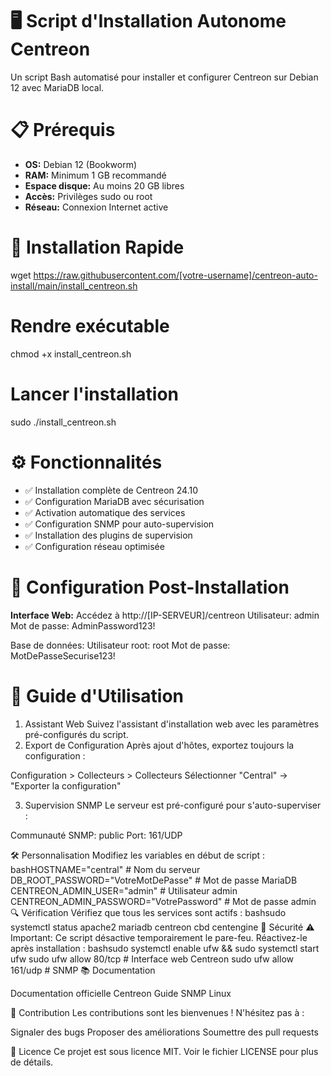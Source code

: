 # 🖥️ Script d'Installation Autonome Centreon
Un script Bash automatisé pour installer et configurer Centreon sur Debian 12 avec MariaDB local.

# 📋 Prérequis

- **OS:** Debian 12 (Bookworm)
- **RAM:** Minimum 1 GB recommandé
- **Espace disque:** Au moins 20 GB libres
- **Accès:** Privilèges sudo ou root
- **Réseau:** Connexion Internet active

# 🚀 Installation Rapide

wget https://raw.githubusercontent.com/[votre-username]/centreon-auto-install/main/install_centreon.sh

# Rendre exécutable
chmod +x install_centreon.sh

# Lancer l'installation
sudo ./install_centreon.sh

# ⚙️ Fonctionnalités

- ✅ Installation complète de Centreon 24.10
- ✅ Configuration MariaDB avec sécurisation
- ✅ Activation automatique des services
- ✅ Configuration SNMP pour auto-supervision
- ✅ Installation des plugins de supervision
- ✅ Configuration réseau optimisée

# 🔧 Configuration Post-Installation

**Interface Web:** Accédez à http://[IP-SERVEUR]/centreon
Utilisateur: admin
Mot de passe: AdminPassword123!

Base de données:
Utilisateur root: root
Mot de passe: MotDePasseSecurise123!

# 📖 Guide d'Utilisation
1. Assistant Web
Suivez l'assistant d'installation web avec les paramètres pré-configurés du script.
2. Export de Configuration
Après ajout d'hôtes, exportez toujours la configuration :

Configuration > Collecteurs > Collecteurs
Sélectionner "Central" → "Exporter la configuration"

3. Supervision SNMP
Le serveur est pré-configuré pour s'auto-superviser :

Communauté SNMP: public
Port: 161/UDP

🛠️ Personnalisation
Modifiez les variables en début de script :
bashHOSTNAME="central"                          # Nom du serveur
DB_ROOT_PASSWORD="VotreMotDePasse"         # Mot de passe MariaDB
CENTREON_ADMIN_USER="admin"                # Utilisateur admin
CENTREON_ADMIN_PASSWORD="VotrePassword"    # Mot de passe admin
🔍 Vérification
Vérifiez que tous les services sont actifs :
bashsudo systemctl status apache2 mariadb centreon cbd centengine
🚨 Sécurité
⚠️ Important: Ce script désactive temporairement le pare-feu. Réactivez-le après installation :
bashsudo systemctl enable ufw && sudo systemctl start ufw
sudo ufw allow 80/tcp    # Interface web Centreon
sudo ufw allow 161/udp   # SNMP
📚 Documentation

Documentation officielle Centreon
Guide SNMP Linux

🤝 Contribution
Les contributions sont les bienvenues ! N'hésitez pas à :

Signaler des bugs
Proposer des améliorations
Soumettre des pull requests

📄 Licence
Ce projet est sous licence MIT. Voir le fichier LICENSE pour plus de détails.
